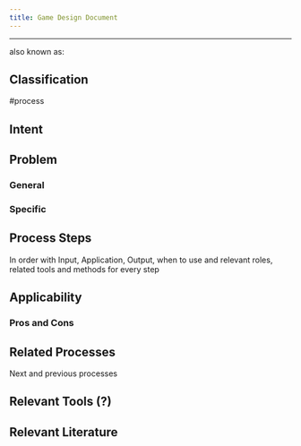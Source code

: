 ```yaml
---
title: Game Design Document
---
```


---

also known as: 

## Classification
#process 

## Intent

## Problem

### General

### Specific

## Process Steps

In order with Input, Application, Output, when to use and relevant roles, related tools and methods for every step

## Applicability

### Pros and Cons

## Related Processes

Next and previous processes

## Relevant Tools (?)

## Relevant Literature
